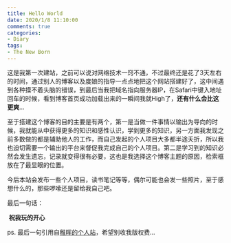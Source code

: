 ```yaml
---
title: Hello World
date: 2020/1/8 11:10:00
comments: true
categories:
- Diary
tags:
- The New Born 
---
```


这是我第一次建站，之前可以说对网络技术一窍不通，不过最终还是花了3天左右的时间，通过别人的博客以及度娘的指导一点点地把这个网站搭建好了，这中间遇到各种摸不着头脑的错误，到最后当我把域名指向服务器IP，在Safari中键入地址回车的时候，看到博客首页成功加载出来的一瞬间我就High了，**还有什么会比这更爽**...



至于搭建这个博客的目的主要是有两个，第一是当做一件事情以输出为导向的时候，我就能从中获得更多的知识和感性认识，学到更多的知识，另一方面我发现之前多数做的都是辅助他人的工作，而自己发起的个人项目大多都半途夭折，所以我也迫切需要一个输出的平台来督促我完成自己的个人项目。第二是学习到的知识必然会发生遗忘，记录就变得很有必要，这也是我选择这个博客主题的原因，检索框放在了最显眼的位置。



今后本站会发布一些个人项目，读书笔记等等，偶尔可能也会发一些照片，至于感想什么的，那些啰嗦还是留给我自己吧。



最后一句话：

​                      **祝我玩的开心**



ps. 最后一句引用自[稚晖的个人站](http://www.pengzhihui.xyz)，希望别收我版权费...





